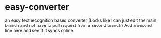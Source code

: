# easy-converter
an easy text recognition based converter
(Looks like I can just edit the main branch and not have to pull request from a second branch)
Add a second line here and see if it syncs online
